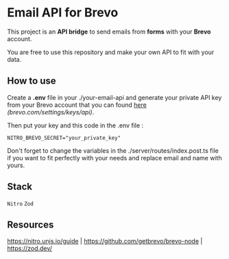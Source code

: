 # Email API for Brevo

This project is an **API bridge** to send emails from **forms** with your **Brevo** account.

You are free to use this repository and make your own API to fit with your data.

## How to use

Create a **.env** file in your ./your-email-api and generate your private API key from your Brevo account that you can found [here](https://app.brevo.com/settings/keys/api)  _(brevo.com/settings/keys/api)_.

Then put your key and this code in the .env file :

```
NITRO_BREVO_SECRET="your_private_key"
```

Don't forget to change the variables in the ./server/routes/index.post.ts file if you want to fit perfectly with your needs and replace email and name with yours.

## Stack

`Nitro` `Zod`

## Resources
https://nitro.unjs.io/guide | https://github.com/getbrevo/brevo-node | https://zod.dev/
